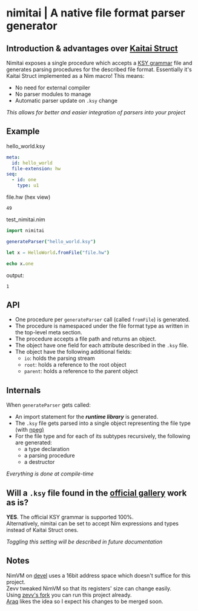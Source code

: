 # nimitai | A native file format parser generator

## Introduction & advantages over [Kaitai Struct](https://kaitai.io/) 
Nimitai exposes a single procedure which accepts a [KSY grammar](https://doc.kaitai.io/ksy_reference.html) file and generates parsing procedures for the described file format. Essentially it's Kaitai Struct implemented as a Nim macro! This means:
- No need for external compiler
- No parser modules to manage
- Automatic parser update on `.ksy` change

*This allows for better and easier integration of parsers into your project*

## Example

hello_world.ksy
```yaml
meta:
  id: hello_world
  file-extension: hw
seq:
  - id: one
    type: u1
```

file.hw (hex view)
```bin
49
```

test_nimitai.nim
```nim
import nimitai

generateParser("hello_world.ksy")

let x = HelloWorld.fromFile("file.hw")

echo x.one
```

output:
```
1
```
## API
- One procedure per `generateParser` call (called `fromFile`) is generated.
- The procedure is namespaced under the file format type as written in the top-level meta section.
- The procedure accepts a file path and returns an object.
- The object have one field for each attribute described in the `.ksy` file.
- The object have the following additional fields:
  - `io`: holds the parsing stream
  - `root`: holds a reference to the root object
  - `parent`: holds a reference to the parent object

## Internals
When `generateParser` gets called:
  - An import statement for the *__runtime library__* is generated.
  - The `.ksy` file gets parsed into a single object representing the file type (with [npeg)](https://github.com/zevv/npeg) 
  - For the file type and for each of its subtypes recursively, the following are generated:
    - a type declaration
    - a parsing procedure
    - a destructor

*Everything is done at compile-time*

## Will a `.ksy` file found in the [official gallery](https://formats.kaitai.io/) work as is?
**YES**. The official KSY grammar is supported 100%.  
Alternatively, nimitai can be set to accept Nim expressions and types instead of Kaitai Struct ones.

*Toggling this setting will be described in future documentation*

## Notes
NimVM on [devel](https://github.com/nim-lang/Nim/tree/devel) uses a 16bit address space which doesn't suffice for this project.  
Zevv tweaked NimVM so that its registers' size can change easily.  
Using [zevv's fork](https://github.com/zevv/Nim/tree/zevv-vmrework) you can run this project already.  
[Araq](https://github.com/Araq) likes the idea so I expect his changes to be merged soon.
